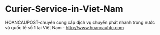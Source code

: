 Curier-Service-in-Viet-Nam
==========================

HOANCAUPOST-chuyên cung cấp dịch vụ chuyển phát nhanh trong nước và quốc tế số 1 tại Việt Nam - http://www.hoancauhtc.com
